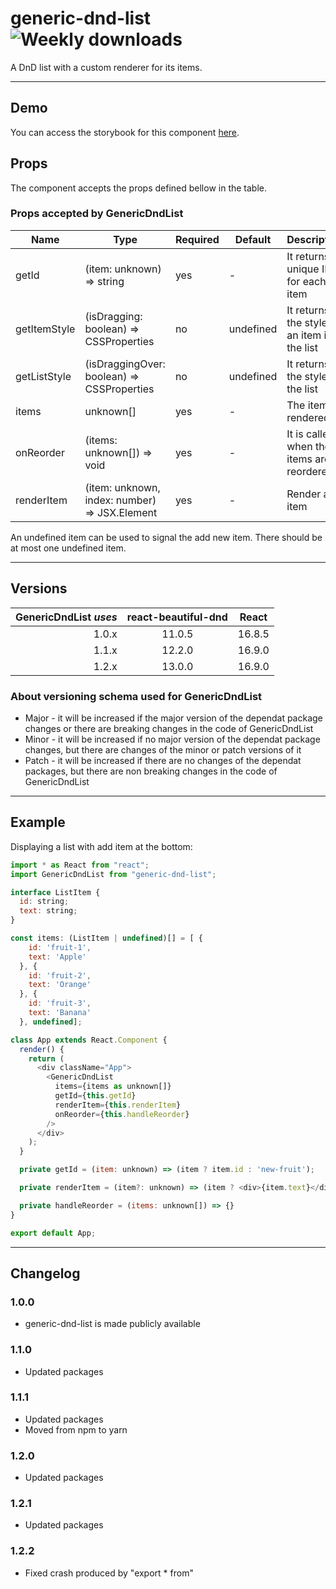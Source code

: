 # generic-dnd-list ![Weekly downloads](https://img.shields.io/npm/dw/generic-dnd-list "Weekly downloads")

A DnD list with a custom renderer for its items.

---

## Demo

You can access the storybook for this component [here](https://iulian-radu-at.github.io/generic-dnd-list/).

## Props

The component accepts the props defined bellow in the table.

### Props accepted by GenericDndList

| Name         | Type                                          | Required | Default   | Description                                  |
| ------------ | --------------------------------------------- | -------- | --------- | -------------------------------------------- |
| getId        | (item: unknown) => string                     | yes      | -         | It returns a unique ID for each item         |
| getItemStyle | (isDragging: boolean) => CSSProperties        | no       | undefined | It returns the style for an item in the list |
| getListStyle | (isDraggingOver: boolean) => CSSProperties    | no       | undefined | It returns the style for the list            |
| items        | unknown[]                                     | yes      | -         | The items rendered                           |
| onReorder    | (items: unknown[]) => void                    | yes      | -         | It is called when the items are reordered    |
| renderItem   | (item: unknown, index: number) => JSX.Element | yes      | -         | Render an item                               |

An undefined item can be used to signal the add new item. There should be at most one undefined item.

---

## Versions

| GenericDndList _uses_ | react-beautiful-dnd | React  |
| --------------------: | :-----------------: | :----: |
|                 1.0.x |       11.0.5        | 16.8.5 |
|                 1.1.x |       12.2.0        | 16.9.0 |
|                 1.2.x |       13.0.0        | 16.9.0 |

### About versioning schema used for GenericDndList

- Major - it will be increased if the major version of the dependat package changes or there are breaking changes in the code of GenericDndList
- Minor - it will be increased if no major version of the dependat package changes, but there are changes of the minor or patch versions of it
- Patch - it will be increased if there are no changes of the dependat packages, but there are non breaking changes in the code of GenericDndList

---

## Example

Displaying a list with add item at the bottom:

```js
import * as React from "react";
import GenericDndList from "generic-dnd-list";

interface ListItem {
  id: string;
  text: string;
}

const items: (ListItem | undefined)[] = [ {
    id: 'fruit-1',
    text: 'Apple'
  }, {
    id: 'fruit-2',
    text: 'Orange'
  }, {
    id: 'fruit-3',
    text: 'Banana'
  }, undefined];

class App extends React.Component {
  render() {
    return (
      <div className="App">
        <GenericDndList
          items={items as unknown[]}
          getId={this.getId}
          renderItem={this.renderItem}
          onReorder={this.handleReorder}
        />
      </div>
    );
  }

  private getId = (item: unknown) => (item ? item.id : 'new-fruit');

  private renderItem = (item?: unknown) => (item ? <div>{item.text}</div> : <div>Use this to add a new fruit</div>);

  private handleReorder = (items: unknown[]) => {}
}

export default App;
```

---

## Changelog

### 1.0.0

- generic-dnd-list is made publicly available

### 1.1.0

- Updated packages

### 1.1.1

- Updated packages
- Moved from npm to yarn

### 1.2.0

- Updated packages

### 1.2.1

- Updated packages

### 1.2.2

- Fixed crash produced by "export \* from"
